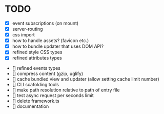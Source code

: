 # TODO
- [x] event subscriptions (on mount)
- [x] server-routing
- [x] css import
- [x] how to handle assets? (favicon etc.)
- [x] how to bundle updater that uses DOM API?
- [x] refined style CSS types
- [x] refined attributes types
- [] refined events types
- [] compress content (gzip, uglify)
- [] cache bundled view and updater (allow setting cache limit number)
- [] CLI scafolding tools
- [] make path resolution relative to path of entry file
- [] test async request per seconds limit
- [] delete framework.ts
- [] documentation